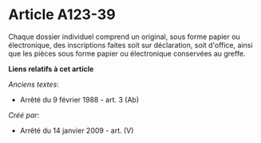 # Article A123-39

Chaque dossier individuel comprend un original, sous forme papier ou électronique, des inscriptions faites soit sur
déclaration, soit d'office, ainsi que les pièces sous forme papier ou électronique conservées au greffe.

**Liens relatifs à cet article**

_Anciens textes_:

  - Arrêté du 9 février 1988 - art. 3 (Ab)

_Créé par_:

  - Arrêté du 14 janvier 2009 - art. (V)
